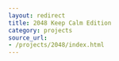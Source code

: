 ```yaml
---
layout: redirect
title: 2048 Keep Calm Edition
category: projects
source_url:
- /projects/2048/index.html
---
```

